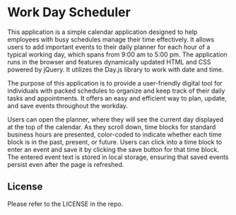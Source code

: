 # Work Day Scheduler
This application is a simple calendar application designed to help employees with busy schedules manage their time effectively. It allows users to add important events to their daily planner for each hour of a typical working day, which spans from 9:00 am to 5:00 pm. The application runs in the browser and features dynamically updated HTML and CSS powered by jQuery. It utilizes the Day.js library to work with date and time.

The purpose of this application is to provide a user-friendly digital tool for individuals with packed schedules to organize and keep track of their daily tasks and appointments. It offers an easy and efficient way to plan, update, and save events throughout the workday.

Users can open the planner, where they will see the current day displayed at the top of the calendar. As they scroll down, time blocks for standard business hours are presented, color-coded to indicate whether each time block is in the past, present, or future. Users can click into a time block to enter an event and save it by clicking the save button for that time block. The entered event text is stored in local storage, ensuring that saved events persist even after the page is refreshed.

## License
Please refer to the LICENSE in the repo.